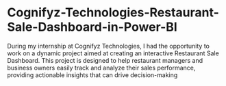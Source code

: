 # Cognifyz-Technologies-Restaurant-Sale-Dashboard-in-Power-BI
During my internship at Cognifyz Technologies, I had the opportunity to work on a dynamic project aimed at creating an interactive Restaurant Sale Dashboard. This project is designed to help restaurant managers and business owners easily track and analyze their sales performance, providing actionable insights that can drive decision-making
